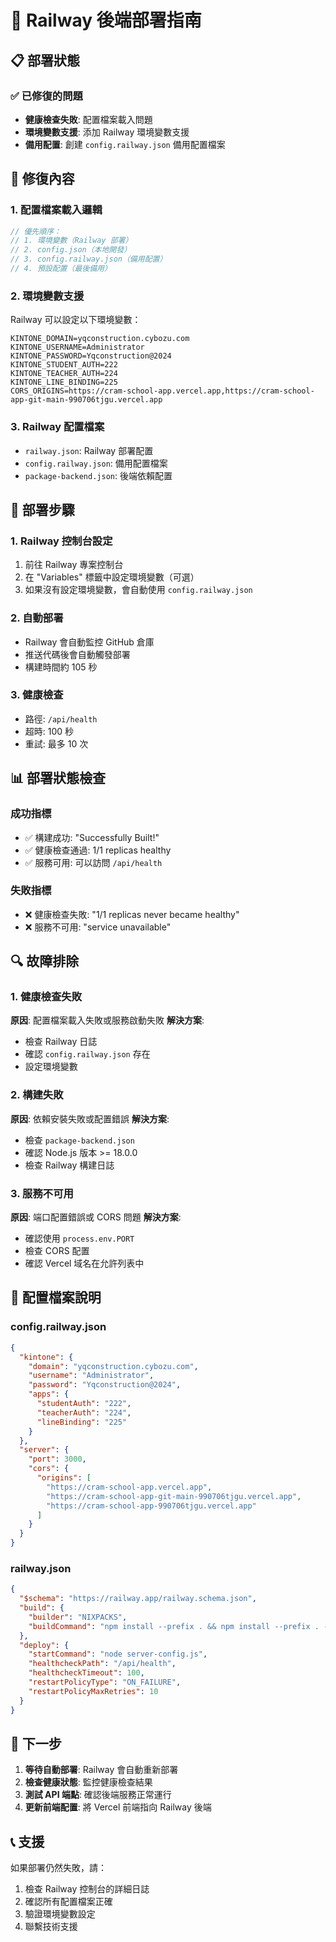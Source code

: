 # 🚂 Railway 後端部署指南

## 📋 部署狀態

### ✅ 已修復的問題
- **健康檢查失敗**: 配置檔案載入問題
- **環境變數支援**: 添加 Railway 環境變數支援
- **備用配置**: 創建 `config.railway.json` 備用配置檔案

## 🔧 修復內容

### 1. 配置檔案載入邏輯
```javascript
// 優先順序：
// 1. 環境變數（Railway 部署）
// 2. config.json（本地開發）
// 3. config.railway.json（備用配置）
// 4. 預設配置（最後備用）
```

### 2. 環境變數支援
Railway 可以設定以下環境變數：
```
KINTONE_DOMAIN=yqconstruction.cybozu.com
KINTONE_USERNAME=Administrator
KINTONE_PASSWORD=Yqconstruction@2024
KINTONE_STUDENT_AUTH=222
KINTONE_TEACHER_AUTH=224
KINTONE_LINE_BINDING=225
CORS_ORIGINS=https://cram-school-app.vercel.app,https://cram-school-app-git-main-990706tjgu.vercel.app
```

### 3. Railway 配置檔案
- `railway.json`: Railway 部署配置
- `config.railway.json`: 備用配置檔案
- `package-backend.json`: 後端依賴配置

## 🚀 部署步驟

### 1. Railway 控制台設定
1. 前往 Railway 專案控制台
2. 在 "Variables" 標籤中設定環境變數（可選）
3. 如果沒有設定環境變數，會自動使用 `config.railway.json`

### 2. 自動部署
- Railway 會自動監控 GitHub 倉庫
- 推送代碼後會自動觸發部署
- 構建時間約 105 秒

### 3. 健康檢查
- 路徑: `/api/health`
- 超時: 100 秒
- 重試: 最多 10 次

## 📊 部署狀態檢查

### 成功指標
- ✅ 構建成功: "Successfully Built!"
- ✅ 健康檢查通過: 1/1 replicas healthy
- ✅ 服務可用: 可以訪問 `/api/health`

### 失敗指標
- ❌ 健康檢查失敗: "1/1 replicas never became healthy"
- ❌ 服務不可用: "service unavailable"

## 🔍 故障排除

### 1. 健康檢查失敗
**原因**: 配置檔案載入失敗或服務啟動失敗
**解決方案**: 
- 檢查 Railway 日誌
- 確認 `config.railway.json` 存在
- 設定環境變數

### 2. 構建失敗
**原因**: 依賴安裝失敗或配置錯誤
**解決方案**:
- 檢查 `package-backend.json`
- 確認 Node.js 版本 >= 18.0.0
- 檢查 Railway 構建日誌

### 3. 服務不可用
**原因**: 端口配置錯誤或 CORS 問題
**解決方案**:
- 確認使用 `process.env.PORT`
- 檢查 CORS 配置
- 確認 Vercel 域名在允許列表中

## 📝 配置檔案說明

### config.railway.json
```json
{
  "kintone": {
    "domain": "yqconstruction.cybozu.com",
    "username": "Administrator",
    "password": "Yqconstruction@2024",
    "apps": {
      "studentAuth": "222",
      "teacherAuth": "224",
      "lineBinding": "225"
    }
  },
  "server": {
    "port": 3000,
    "cors": {
      "origins": [
        "https://cram-school-app.vercel.app",
        "https://cram-school-app-git-main-990706tjgu.vercel.app",
        "https://cram-school-app-990706tjgu.vercel.app"
      ]
    }
  }
}
```

### railway.json
```json
{
  "$schema": "https://railway.app/railway.schema.json",
  "build": {
    "builder": "NIXPACKS",
    "buildCommand": "npm install --prefix . && npm install --prefix . --package-lock-only"
  },
  "deploy": {
    "startCommand": "node server-config.js",
    "healthcheckPath": "/api/health",
    "healthcheckTimeout": 100,
    "restartPolicyType": "ON_FAILURE",
    "restartPolicyMaxRetries": 10
  }
}
```

## 🎯 下一步

1. **等待自動部署**: Railway 會自動重新部署
2. **檢查健康狀態**: 監控健康檢查結果
3. **測試 API 端點**: 確認後端服務正常運行
4. **更新前端配置**: 將 Vercel 前端指向 Railway 後端

## 📞 支援

如果部署仍然失敗，請：
1. 檢查 Railway 控制台的詳細日誌
2. 確認所有配置檔案正確
3. 驗證環境變數設定
4. 聯繫技術支援 